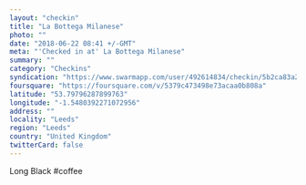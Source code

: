 ```yaml
---
layout: "checkin"
title: "La Bottega Milanese"
photo: ""
date: "2018-06-22 08:41 +/-GMT"
meta: "'Checked in at' La Bottega Milanese"
summary: ""
category: "Checkins"
syndication: "https://www.swarmapp.com/user/492614834/checkin/5b2ca83a2aff31002c0ae353"
foursquare: "https://foursquare.com/v/5379c473498e73acaa0b808a"
latitude: "53.79796287899763"
longitude: "-1.5480392271072956"
address: ""
locality: "Leeds"
region: "Leeds"
country: "United Kingdom"
twitterCard: false
---
```

Long Black #coffee

